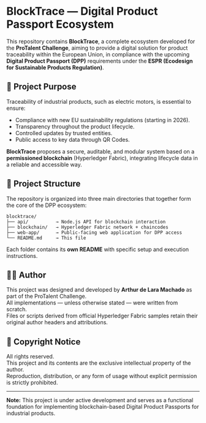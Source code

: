 # BlockTrace — Digital Product Passport Ecosystem

This repository contains **BlockTrace**, a complete ecosystem developed for the **ProTalent Challenge**, aiming to provide a digital solution for product traceability within the European Union, in compliance with the upcoming **Digital Product Passport (DPP)** requirements under the **ESPR (Ecodesign for Sustainable Products Regulation)**.

## 🎯 Project Purpose

Traceability of industrial products, such as electric motors, is essential to ensure:
- Compliance with new EU sustainability regulations (starting in 2026).
- Transparency throughout the product lifecycle.
- Controlled updates by trusted entities.
- Public access to key data through QR Codes.

**BlockTrace** proposes a secure, auditable, and modular system based on a **permissioned blockchain** (Hyperledger Fabric), integrating lifecycle data in a reliable and accessible way.

## 🧩 Project Structure

The repository is organized into three main directories that together form the core of the DPP ecosystem:

```
blocktrace/
├── api/          → Node.js API for blockchain interaction
├── blockchain/   → Hyperledger Fabric network + chaincodes
├── web-app/      → Public-facing web application for DPP access
└── README.md     → This file
```

Each folder contains its **own README** with specific setup and execution instructions.

## 👨‍💻 Author

This project was designed and developed by **Arthur de Lara Machado** as part of the ProTalent Challenge.  
All implementations — unless otherwise stated — were written from scratch.  
Files or scripts derived from official Hyperledger Fabric samples retain their original author headers and attributions.

## 🚫 Copyright Notice

All rights reserved.  
This project and its contents are the exclusive intellectual property of the author.  
Reproduction, distribution, or any form of usage without explicit permission is strictly prohibited.

---

**Note:** This project is under active development and serves as a functional foundation for implementing blockchain-based Digital Product Passports for industrial products.

